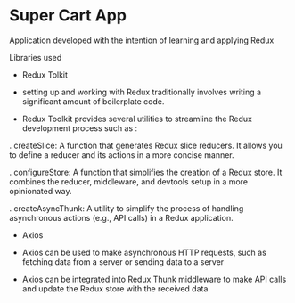 # Super Cart App

Application developed with the intention of learning and applying Redux

Libraries used

- Redux Tolkit

- setting up and working with Redux traditionally involves writing a significant amount of boilerplate code.
- Redux Toolkit provides several utilities to streamline the Redux development process such as :

. createSlice: A function that generates Redux slice reducers. It allows you to define a reducer and its actions in a more concise manner.

. configureStore: A function that simplifies the creation of a Redux store. It combines the reducer, middleware, and devtools setup in a more opinionated way.

. createAsyncThunk: A utility to simplify the process of handling asynchronous actions (e.g., API calls) in a Redux application.

- Axios

- Axios can be used to make asynchronous HTTP requests, such as fetching data from a server or sending data to a server
- Axios can be integrated into Redux Thunk middleware to make API calls and update the Redux store with the received data
